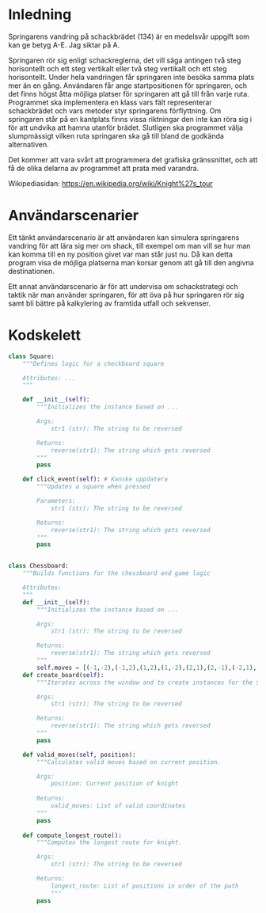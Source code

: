 # Inledning

Springarens vandring på
schackbrädet (134) är en medelsvår uppgift som kan ge betyg A-E. Jag siktar på A.

Springaren rör sig enligt schackreglerna, det vill säga antingen två steg horisontellt och ett steg vertikalt eller två steg vertikalt och ett steg horisontellt. Under hela vandringen får springaren inte besöka samma plats mer än en gång. Användaren får ange startpositionen för springaren, och det finns högst åtta möjliga platser för springaren att gå till från varje ruta. Programmet ska implementera en klass vars fält representerar schackbrädet och vars metoder styr springarens förflyttning. Om springaren står på en kantplats finns vissa riktningar den inte kan röra sig i för att undvika att hamna utanför brädet. Slutligen ska programmet välja slumpmässigt vilken ruta springaren ska gå till bland de godkända alternativen.

Det kommer att vara svårt att programmera det grafiska gränssnittet, och att få de olika delarna av programmet att prata med varandra. 

Wikipediasidan: https://en.wikipedia.org/wiki/Knight%27s_tour

# Användarscenarier

Ett tänkt användarscenario är att användaren kan simulera springarens vandring för att lära sig mer om shack, till exempel om man vill se hur man kan komma till en ny position givet var man står just nu. Då kan detta program visa de möjliga platserna man korsar genom att gå till den angivna destinationen. 

Ett annat användarscenario är för att undervisa om schackstrategi och taktik när man använder springaren, för att öva på hur springaren rör sig samt bli bättre på kalkylering av framtida utfall och sekvenser.

# Kodskelett

```python
class Square:
    """Defines logic for a checkboard square

    Attributes: ...
    """

    def __init__(self):
        """Initializes the instance based on ...

        Args:
            str1 (str): The string to be reversed

        Returns:
            reverse(str1): The string which gets reversed
        """
        pass

    def click_event(self): # Kanske uppdatera
        """Updates a square when pressed

        Parameters:
            str1 (str): The string to be reversed

        Returns:
            reverse(str1): The string which gets reversed
        """
        pass


class Chessboard:
    """Builds functions for the chessboard and game logic

    Attributes: 
    """
    def __init__(self):
        """Initializes the instance based on ...

        Args:
            str1 (str): The string to be reversed

        Returns:
            reverse(str1): The string which gets reversed
        """
        self.moves = [(-1,-2),(-1,2),(1,2),(1,-2),(2,1),(2,-1),(-2,1),(-2,-1)]
    def create_board(self):
        """Iterates across the window and to create instances for the Square class

        Args:
            str1 (str): The string to be reversed

        Returns:
            reverse(str1): The string which gets reversed
        """
        pass

    def valid_moves(self, position):
        """Calculates valid moves based on current position.

        Args:
            position: Current position of knight
            
        Returns:
            valid_moves: List of valid coordinates
        """
        pass
    
    def compute_longest_route():
        """Computes the longest route for knight.

        Args:
            str1 (str): The string to be reversed

        Returns:
            longest_route: List of positions in order of the path
            """
        pass
    
```
